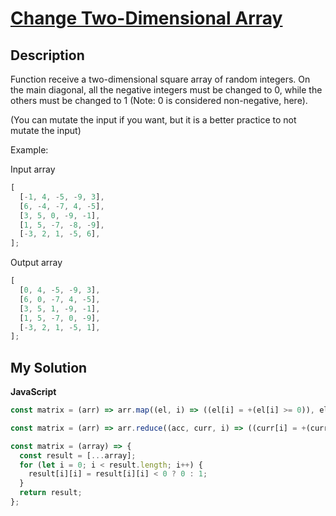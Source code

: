 # [Change Two-Dimensional Array](https://www.codewars.com/kata/581214d54624a8232100005f)

## Description

Function receive a two-dimensional square array of random integers. On the main diagonal, all the negative integers must be changed to 0, while the others must be changed to 1 (Note: 0 is considered non-negative, here).

(You can mutate the input if you want, but it is a better practice to not mutate the input)

Example:

Input array

```js
[
  [-1, 4, -5, -9, 3],
  [6, -4, -7, 4, -5],
  [3, 5, 0, -9, -1],
  [1, 5, -7, -8, -9],
  [-3, 2, 1, -5, 6],
];
```

Output array

```js
[
  [0, 4, -5, -9, 3],
  [6, 0, -7, 4, -5],
  [3, 5, 1, -9, -1],
  [1, 5, -7, 0, -9],
  [-3, 2, 1, -5, 1],
];
```

## My Solution

**JavaScript**

```js
const matrix = (arr) => arr.map((el, i) => ((el[i] = +(el[i] >= 0)), el));
```

```js
const matrix = (arr) => arr.reduce((acc, curr, i) => ((curr[i] = +(curr[i] >= 0)), acc), arr);
```

```js
const matrix = (array) => {
  const result = [...array];
  for (let i = 0; i < result.length; i++) {
    result[i][i] = result[i][i] < 0 ? 0 : 1;
  }
  return result;
};
```

